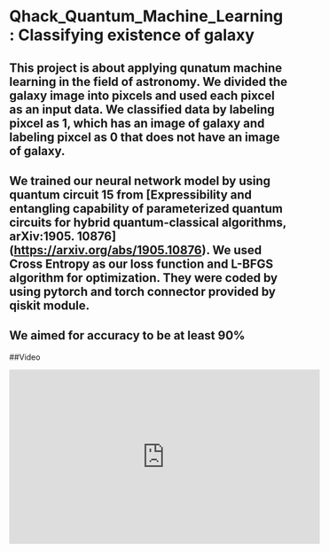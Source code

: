 # Qhack_Quantum_Machine_Learning : Classifying existence of galaxy
## This project is about applying qunatum machine learning in the field of astronomy. We divided the galaxy image into pixcels and used each pixcel as an input data. We classified data by labeling pixcel as 1, which has an image of galaxy and labeling pixcel as 0 that does not have an image of galaxy.

## We trained our neural network model by using quantum circuit 15 from [Expressibility and entangling capability of parameterized quantum circuits for hybrid quantum-classical algorithms, arXiv:1905. 10876] (https://arxiv.org/abs/1905.10876). We used Cross Entropy as our loss function and L-BFGS algorithm for optimization. They were coded by using pytorch and torch connector provided by qiskit module.

## We aimed for accuracy to be at least 90%

##Video

<iframe width="560" height="315" src="https://www.youtube.com/embed/SWmo46d4fkE" title="YouTube video player" frameborder="0" allow="accelerometer; autoplay; clipboard-write; encrypted-media; gyroscope; picture-in-picture" allowfullscreen></iframe>
